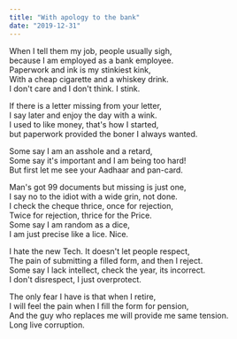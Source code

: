 ```yaml
---
title: "With apology to the bank"
date: "2019-12-31"
---
```


When I tell them my job, people usually sigh,  
because I am employed as a bank employee.  
Paperwork and ink is my stinkiest kink,  
With a cheap cigarette and a whiskey drink.  
I don't care and I don't think. I stink.

If there is a letter missing from your letter,  
I say later and enjoy the day with a wink.  
I used to like money, that's how I started,  
but paperwork provided the boner I always wanted.

Some say I am an asshole and a retard,  
Some say it's important and I am being too hard!  
But first let me see your Aadhaar and pan-card.

Man's got 99 documents but missing is just one,  
I say no to the idiot with a wide grin, not done.  
I check the cheque thrice, once for rejection,  
Twice for rejection, thrice for the Price.  
Some say I am random as a dice,   
I am just precise like a lice. Nice.

I hate the new Tech. It doesn't let people respect,  
The pain of submitting a filled form, and then I reject.  
Some say I lack intellect, check the year, its incorrect.  
I don't disrespect, I just overprotect.

The only fear I have is that when I retire,  
I will feel the pain when I fill the form for pension,  
And the guy who replaces me will provide me same tension.  
Long live corruption.